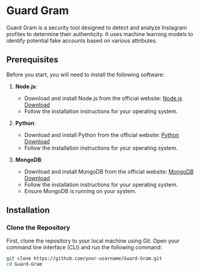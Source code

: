 # Guard Gram

Guard Gram is a security tool designed to detect and analyze Instagram profiles to determine their authenticity. It uses machine learning models to identify potential fake accounts based on various attributes.

## Prerequisites

Before you start, you will need to install the following software:

1. **Node.js**:
   - Download and install Node.js from the official website: [Node.js Download](https://nodejs.org/en/download/)
   - Follow the installation instructions for your operating system.

2. **Python**:
   - Download and install Python from the official website: [Python Download](https://www.python.org/downloads/)
   - Follow the installation instructions for your operating system.

3. **MongoDB**:
   - Download and install MongoDB from the official website: [MongoDB Download](https://www.mongodb.com/try/download/community)
   - Follow the installation instructions for your operating system.
   - Ensure MongoDB is running on your system.

## Installation

### Clone the Repository

First, clone the repository to your local machine using Git. Open your command line interface (CLI) and run the following command:

```bash
git clone https://github.com/your-username/Guard-Gram.git
cd Guard-Gram
